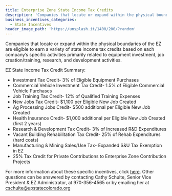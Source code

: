 ```yaml
---
title: Enterprise Zone State Income Tax Credits
description: 'Companies that locate or expand within the physical boundaries of the EZ are eligible to earn a variety of state income tax credits based on each company’s specific activities primarily related to equipment investment, job creation/training, research, and development activities.'
business_incentives_categories:
  - State Incentives
header_image_path: 'https://unsplash.it/1400/200/?random'
---
```



Companies that locate or expand within the physical boundaries of the EZ are eligible to earn a variety of state income tax credits based on each company’s specific activities primarily related to equipment investment, job creation/training, research, and development activities.

EZ State Income Tax Credit Summary:

* Investment Tax Credit- 3% of Eligible Equipment Purchases
* Commercial Vehicle Investment Tax Credit- 1.5% of Eligible Commercial Vehicle Purchases
* Job Training Tax Credit- 12% of Qualified Training Expenses
* New Jobs Tax Credit- $1,100 per Eligible New Job Created
* Ag Processing Jobs Credit- $500 additional per Eligible New Job Created
* Health Insurance Credit- $1,000 additional per Eligible New Job Created (first 2 years)
* Research & Development Tax Credit- 3% of Increased R&D Expenditures
* Vacant Building Rehabilitation Tax Credit- 25% of Rehab Expenditures (hard costs)
* Manufacturing & Mining Sales/Use Tax- Expanded S&U Tax Exemption in EZ
* 25% Tax Credit for Private Contributions to Enterprise Zone Contribution Projects


For more information about these specific incentives, click [here](http://upstatecolorado.org/wp-content/uploads/2016/02/Weld-EZ-Brochure.pdf). Other questions can be answered by contacting Cathy Schulte, Senior Vice President & EZ Administrator, at 970-356-4565 or by emailing her at cschulte@upstatecolorado.org